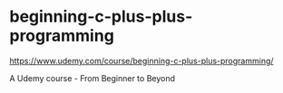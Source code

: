 # beginning-c-plus-plus-programming
https://www.udemy.com/course/beginning-c-plus-plus-programming/

A Udemy course - From Beginner to Beyond
